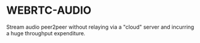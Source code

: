 # WEBRTC-AUDIO

Stream audio peer2peer without relaying via a "cloud" server and incurring a huge throughput expenditure.